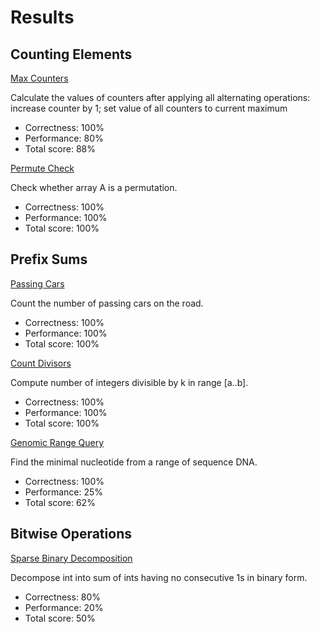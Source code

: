 # Results

## Counting Elements

[Max Counters](https://github.com/SebastianArriagada/python-work/blob/main/codility/MaxCounters.py)

Calculate the values of counters after applying all alternating operations: increase counter by 1; set value of all counters to current maximum

 - Correctness: 100%
 - Performance: 80%
 - Total score: 88%

[Permute Check](https://github.com/SebastianArriagada/python-work/blob/main/codility/MaxCounters.py)

Check whether array A is a permutation.
 - Correctness: 100%
 - Performance: 100%
 - Total score: 100%

 ## Prefix Sums

[Passing Cars](https://github.com/SebastianArriagada/python-work/blob/main/codility/PassingCars.py)

Count the number of passing cars on the road.
 - Correctness: 100%
 - Performance: 100%
 - Total score: 100%

[Count Divisors](https://github.com/SebastianArriagada/python-work/blob/main/codility/CountDiv.py)

Compute number of integers divisible by k in range [a..b].
 - Correctness: 100%
 - Performance: 100%
 - Total score: 100%

[Genomic Range Query](https://github.com/SebastianArriagada/python-work/blob/main/codility/GenomicRangeQuery.py)

Find the minimal nucleotide from a range of sequence DNA.
 - Correctness: 100%
 - Performance: 25%
 - Total score: 62%

 ## Bitwise Operations

[Sparse Binary Decomposition](https://github.com/SebastianArriagada/python-work/blob/main/codility/SparseBinaryDecomposition.py)

Decompose int into sum of ints having no consecutive 1s in binary form.
 - Correctness: 80%
 - Performance: 20%
 - Total score: 50%